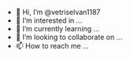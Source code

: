 - 👋 Hi, I’m @vetriselvan1187
- 👀 I’m interested in ...
- 🌱 I’m currently learning ...
- 💞️ I’m looking to collaborate on ...
- 📫 How to reach me ...

<!---
vetriselvan1187/vetriselvan1187 is a ✨ special ✨ repository because its `README.md` (this file) appears on your GitHub profile.
You can click the Preview link to take a look at your changes.


--->
